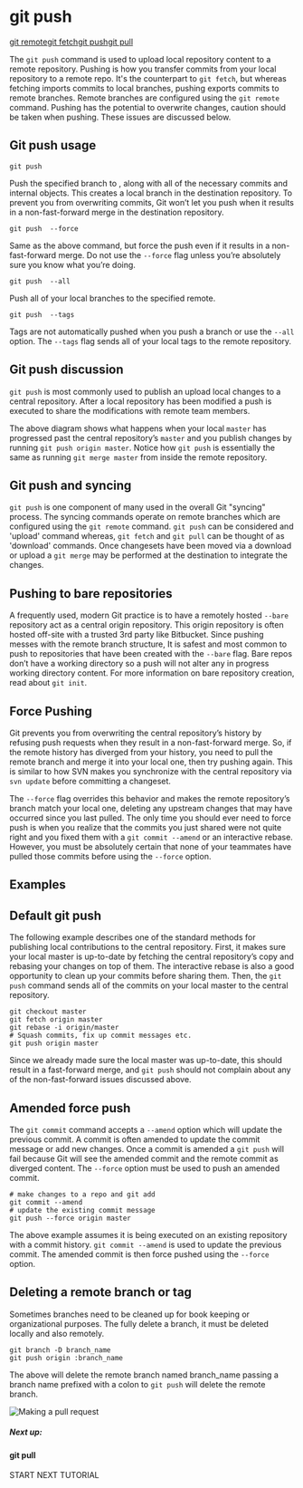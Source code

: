 # git push

[git remote](https://www.atlassian.com/git/tutorials/syncing)[git fetch](https://www.atlassian.com/git/tutorials/syncing/git-fetch)[git push](https://www.atlassian.com/git/tutorials/syncing/git-push)[git pull](https://www.atlassian.com/git/tutorials/syncing/git-pull)

The `git push` command is used to upload local repository content to a remote repository. Pushing is how you transfer commits from your local repository to a remote repo. It's the counterpart to `git fetch`, but whereas fetching imports commits to local branches, pushing exports commits to remote branches. Remote branches are configured using the `git remote` command. Pushing has the potential to overwrite changes, caution should be taken when pushing. These issues are discussed below.

## Git push usage

```
git push  
```

Push the specified branch to <remote>, along with all of the necessary commits and internal objects. This creates a local branch in the destination repository. To prevent you from overwriting commits, Git won’t let you push when it results in a non-fast-forward merge in the destination repository.

```
git push  --force
```

Same as the above command, but force the push even if it results in a non-fast-forward merge. Do not use the `--force` flag unless you’re absolutely sure you know what you’re doing.

```
git push  --all
```

Push all of your local branches to the specified remote.

```
git push  --tags
```

Tags are not automatically pushed when you push a branch or use the `--all` option. The `--tags` flag sends all of your local tags to the remote repository.

## Git push discussion

`git push` is most commonly used to publish an upload local changes to a central repository. After a local repository has been modified a push is executed to share the modifications with remote team members.



The above diagram shows what happens when your local `master` has progressed past the central repository’s `master` and you publish changes by running `git push origin master`. Notice how `git push` is essentially the same as running `git merge master` from inside the remote repository.

## Git push and syncing

`git push` is one component of many used in the overall Git "syncing" process. The syncing commands operate on remote branches which are configured using the `git remote` command. `git push` can be considered and 'upload' command whereas, `git fetch` and `git pull` can be thought of as 'download' commands. Once changesets have been moved via a download or upload a `git merge` may be performed at the destination to integrate the changes.

## Pushing to bare repositories

A frequently used, modern Git practice is to have a remotely hosted `--bare` repository act as a central origin repository. This origin repository is often hosted off-site with a trusted 3rd party like Bitbucket. Since pushing messes with the remote branch structure, It is safest and most common to push to repositories that have been created with the `--bare` flag. Bare repos don’t have a working directory so a push will not alter any in progress working directory content. For more information on bare repository creation, read about `git init`.

## Force Pushing

Git prevents you from overwriting the central repository’s history by refusing push requests when they result in a non-fast-forward merge. So, if the remote history has diverged from your history, you need to pull the remote branch and merge it into your local one, then try pushing again. This is similar to how SVN makes you synchronize with the central repository via `svn update` before committing a changeset.

The `--force` flag overrides this behavior and makes the remote repository’s branch match your local one, deleting any upstream changes that may have occurred since you last pulled. The only time you should ever need to force push is when you realize that the commits you just shared were not quite right and you fixed them with a `git commit --amend` or an interactive rebase. However, you must be absolutely certain that none of your teammates have pulled those commits before using the `--force` option.

## Examples

## Default git push

The following example describes one of the standard methods for publishing local contributions to the central repository. First, it makes sure your local master is up-to-date by fetching the central repository’s copy and rebasing your changes on top of them. The interactive rebase is also a good opportunity to clean up your commits before sharing them. Then, the `git push` command sends all of the commits on your local master to the central repository.

```
git checkout master
git fetch origin master
git rebase -i origin/master
# Squash commits, fix up commit messages etc.
git push origin master
```

Since we already made sure the local master was up-to-date, this should result in a fast-forward merge, and `git push` should not complain about any of the non-fast-forward issues discussed above.

## Amended force push

The `git commit` command accepts a `--amend` option which will update the previous commit. A commit is often amended to update the commit message or add new changes. Once a commit is amended a `git push` will fail because Git will see the amended commit and the remote commit as diverged content. The `--force` option must be used to push an amended commit.

```
# make changes to a repo and git add
git commit --amend
# update the existing commit message
git push --force origin master
```

The above example assumes it is being executed on an existing repository with a commit history. `git commit --amend` is used to update the previous commit. The amended commit is then force pushed using the `--force` option.

## Deleting a remote branch or tag

Sometimes branches need to be cleaned up for book keeping or organizational purposes. The fully delete a branch, it must be deleted locally and also remotely.

```
git branch -D branch_name
git push origin :branch_name
```

The above will delete the remote branch named branch_name passing a branch name prefixed with a colon to `git push` will delete the remote branch.



![Making a pull request](https://www.atlassian.com/dam/jcr:d7da7d4a-f994-4c24-90c7-3a5fa7a522aa/hero.svg)

##### Next up:

#### git pull

START NEXT TUTORIAL